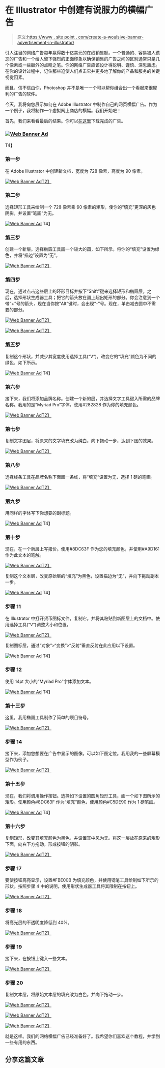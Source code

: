 # 在 Illustrator 中创建有说服力的横幅广告

> 原文:[https://www . site point . com/create-a-woulsive-banner-advertisement-in-illustrator/](https://www.sitepoint.com/create-a-persuasive-banner-advertisement-in-illustrator/)

引人注目的网络广告每年赢得数十亿美元的在线销售额。一个普通的、容易被人遗忘的广告和一个给人留下强烈的正面印象以确保销售的广告之间的区别通常只是几个像素或一些额外的点睛之笔。你的网络广告应该设计得聪明、谨慎、深思熟虑。在你的设计过程中，记住那些迫使人们点击它并更多地了解你的产品和服务的关键视觉因素。

而且，信不信由你，Photoshop 并不是唯一一个可以帮你组合出一个看起来很犀利的广告的软件。

今天，我将向您展示如何在 Adobe Illustrator 中制作自己的网页横幅广告。作为一个例子，我将制作一个虚拟网上商店的横幅。我们开始吧！

首先，我们来看看最后的结果。你可以[在这里](https://www.sitepoint.com/wp-content/uploads/2012/11/banner-ad.zip)下载完成的广告。

### [![Web Banner Ad ](../Images/b004924897981236813eaa2b96cb3689.png)](https://www.sitepoint.com/wp-content/uploads/2012/11/Final-result.jpg)
T4】

### 第一步

在 Adobe Illustrator 中创建新文档，宽度为 728 像素，高度为 90 像素。

[![Web Banner Ad ](../Images/f235f9dcdb6888419a3110e96fe040c8.png)T2】](https://www.sitepoint.com/wp-content/uploads/2012/11/1.jpg)

### 第二步

选择矩形工具来绘制一个 728 像素乘 90 像素的矩形，使你的“填充”更深的灰色阴影，并设置“笔画”为无。

[![Web Banner Ad ](../Images/357df1eae067a682a5a0732d6659cf68.png)](https://www.sitepoint.com/wp-content/uploads/2012/11/21.jpg)
T4】

### 第三步

创建一个新层。选择椭圆工具画一个较大的圆，如下所示。将你的“填充”设置为绿色，并将“描边”设置为“无”。

[![Web Banner Ad ](../Images/ae286366a35f2724716052712bb1a642.png)T2】](https://www.sitepoint.com/wp-content/uploads/2012/11/31.jpg)

### 第四步

现在，通过点击这些层上的环形目标并按下“Shift”键来选择矩形和椭圆层。之后，选择形状生成器工具；把它的箭头放在圆上超出矩形的部分。你会注意到一个带“+”号的箭头，现在当你按“Alt”键时，会出现“-”号。现在，单击减去圆中不需要的部分。

[![Web Banner Ad ](../Images/2d11a001d31c86a7f13bc70078509143.png)T2】](https://www.sitepoint.com/wp-content/uploads/2012/11/4.jpg)

[![Web Banner Ad ](../Images/f92e73be24fac2298a45d0813040b30e.png)T2】](https://www.sitepoint.com/wp-content/uploads/2012/11/4b.jpg)

### 第五步

复制这个形状，并减少其宽度使用选择工具(“V”)。改变它的“填充”颜色为不同的绿色，如下所示。

[![Web Banner Ad ](../Images/7fc727750c60fd45c31c96fafb1bdd4d.png)](https://www.sitepoint.com/wp-content/uploads/2012/11/51.jpg)
T4】

### 第六步

接下来，我们将添加品牌名称。创建一个新的层，并选择文字工具键入所需的品牌名称。我用的是“Myriad Pro”字体。使用#282828 作为你的填充颜色。

[![Web Banner Ad ](../Images/2e48aeafd28da4d4f6034bb444dbcdc1.png)T2】](https://www.sitepoint.com/wp-content/uploads/2012/11/61.jpg)

### 第七步

复制文字图层，将原来的文字填充改为纯白，向下拖动一步，达到下图的效果。

[![Web Banner Ad ](../Images/a771c56c477e0f7e6d90a1adfd809050.png)T2】](https://www.sitepoint.com/wp-content/uploads/2012/11/71.jpg)

### 第八步

选择线条工具在品牌名称下面画一条线，将“填充”设置为无，选择 1 磅的笔画。

[![Web Banner Ad ](../Images/7297752826a4e699cb99b7386da5cfea.png)T2】](https://www.sitepoint.com/wp-content/uploads/2012/11/8.jpg)

### 第九步

用同样的字体写下你想要的副标题。

[![Web Banner Ad ](../Images/a29c443745a632111cc4f46437c57a09.png)](https://www.sitepoint.com/wp-content/uploads/2012/11/9.jpg)
T4】

### 第十步

现在，在一个新层上写报价。使用#8DC63F 作为您的填充颜色，并使用#A9D161 作为此文本的笔触。

[![Web Banner Ad ](../Images/8517e9824483780c496983d4747d0432.png)T2】](https://www.sitepoint.com/wp-content/uploads/2012/11/101.jpg)

复制这个文本层，改变原始层的“填充”为黑色，设置描边为“无”，并向下拖动副本一步。

[![Web Banner Ad ](../Images/ef925b86ad89bba50ac4847ca76060ed.png)](https://www.sitepoint.com/wp-content/uploads/2012/11/10b.jpg)
T4】

### 步骤 11

在 Illustrator 中打开货币图标文件，复制它，并将其粘贴到新图层上的文档中。使用选择工具(“V”)调整大小和位置。

[![Web Banner Ad ](../Images/f2d235bc6b65227e595b39584cf3b4e1.png)T2】](https://www.sitepoint.com/wp-content/uploads/2012/11/11.jpg)

复制图标层，通过“对象”>“变换”>“反射”垂直反射在此应用以下设置。

[![Web Banner Ad ](../Images/e10c6ced3ebf49d413337d87009f6f98.png)](https://www.sitepoint.com/wp-content/uploads/2012/11/11b.jpg)
T4】

### 步骤 12

使用 14pt 大小的“Myriad Pro”字体添加文本。

[![Web Banner Ad ](../Images/9d50dec069e498e43fd5b9b47d83516d.png)](https://www.sitepoint.com/wp-content/uploads/2012/11/121.jpg)
T4】

### 第十三步

这里，我用椭圆工具制作了简单的项目符号。

[![Web Banner Ad ](../Images/b5d337d7830e779eaf30d5cf27e806ec.png)T2】](https://www.sitepoint.com/wp-content/uploads/2012/11/13.jpg)

### 步骤 14

接下来，添加您想要在广告中显示的图像。可以如下图定位。我用我的一些屏幕模型作为例子。

[![Web Banner Ad ](../Images/579ad4a33c71db4b3cebdaa06fb36ece.png)T2】](https://www.sitepoint.com/wp-content/uploads/2012/11/14.jpg)

### 第十五步

现在，我们将调用操作按钮。选择如下设置的圆角矩形工具，画一个如下图所示的矩形。使用颜色#8DC63F 作为“填充”颜色，使用颜色#C5DE90 作为 1 磅笔画。

[![Web Banner Ad ](../Images/eca8090ea9ed671350e3f02736b95cc0.png)](https://www.sitepoint.com/wp-content/uploads/2012/11/151.jpg)
T4】

### 第十六步

复制矩形，改变其填充颜色为黑色，并设置其中风为无。将这一层放在原来的矩形下面，向右下方拖动，形成按钮的阴影。

[![Web Banner Ad ](../Images/a821f229f6bedc397af3188ebb312540.png)T2】](https://www.sitepoint.com/wp-content/uploads/2012/11/16.jpg)

### 步骤 17

要使按钮高亮显示，设置#FBE00B 为填充颜色，并使用钢笔工具绘制如下所示的形状。按照步骤 4 中的说明，使用形状生成器工具将其限制在按钮上。

[![Web Banner Ad ](../Images/3d26e2ce518287a3fd87c41c802bbc64.png)T2】](https://www.sitepoint.com/wp-content/uploads/2012/11/171.jpg)

### 步骤 18

将高光层的不透明度降低到 40%。

[![Web Banner Ad ](../Images/6559b742a92cb848ceb468b1adcfa95c.png)T2】](https://www.sitepoint.com/wp-content/uploads/2012/11/18.jpg)

### 步骤 19

接下来，在按钮上键入一些文本。

[![Web Banner Ad ](../Images/aa9fa1e1aa64e8836467f759e31bed25.png)T2】](https://www.sitepoint.com/wp-content/uploads/2012/11/19.jpg)

### 步骤 20

复制文本层，将原始文本层的填充改为白色，并向下拖动一步。

[![Web Banner Ad ](../Images/2eada37d1eb8a0e950f118491927a1ee.png)T2】](https://www.sitepoint.com/wp-content/uploads/2012/11/201.jpg)

[![Web Banner Ad ](../Images/dcd7bb5ddf16ea71eb84d0d80a11bd74.png)T2】](https://www.sitepoint.com/wp-content/uploads/2012/11/20b.jpg)

[![Web Banner Ad ](../Images/4ca553bd3c8511de649a44e2428a3de3.png)T2】](https://www.sitepoint.com/wp-content/uploads/2012/11/20c.jpg)

就是这样。我们的网络横幅广告已经准备好了。我希望你们喜欢这个教程，并学到一些有用的东西。

## 分享这篇文章